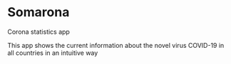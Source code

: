 # Somarona
Corona statistics app 

This app shows the current information about the novel virus COVID-19 in all countries in an intuitive way
